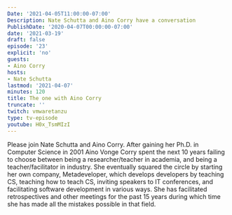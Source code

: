 ```yaml
---
Date: '2021-04-05T11:00:00-07:00'
Description: Nate Schutta and Aino Corry have a conversation
PublishDate: '2020-04-07T00:00:00-07:00'
date: '2021-03-19'
draft: false
episode: '23'
explicit: 'no'
guests:
- Aino Corry
hosts:
- Nate Schutta
lastmod: '2021-04-07'
minutes: 120
title: The one with Aino Corry
truncate: ''
twitch: vmwaretanzu
type: tv-episode
youtube: H0x_TsmMIzI
---
```


Please join Nate Schutta and Aino Corry. After gaining her Ph.D. in Computer Science in 2001 Aino Vonge Corry spent the next 10 years failing to choose between being a researcher/teacher in academia, and being a teacher/facilitator in industry. She eventually squared the circle by starting her own company, Metadeveloper, which develops developers by teaching CS, teaching how to teach CS, inviting speakers to IT conferences, and facilitating software development in various ways. She has facilitated retrospectives and other meetings for the past 15 years during which time she has made all the mistakes possible in that field.